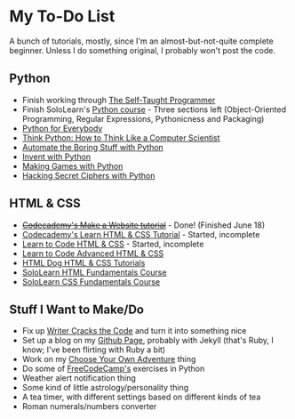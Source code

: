 # My To-Do List
A bunch of tutorials, mostly, since I'm an almost-but-not-quite complete beginner. Unless I do something original, I probably won't post the code.

## Python
* Finish working through [The Self-Taught Programmer](https://smile.amazon.com/Self-Taught-Programmer-Definitive-Programming-Professionally-ebook/dp/B01M01YDQA)
* Finish SoloLearn's [Python course](https://sololearn.com/Course/Python/) - Three sections left (Object-Oriented Programming, Regular Expressions, Pythonicness and Packaging)
* [Python for Everybody](https://www.py4e.com/book.php)
* [Think Python: How to Think Like a Computer Scientist](http://greenteapress.com/wp/think-python/)
* [Automate the Boring Stuff with Python](http://automatetheboringstuff.com/)
* [Invent with Python](https://inventwithpython.com/)
* [Making Games with Python](https://inventwithpython.com/pygame/chapters/)
* [Hacking Secret Ciphers with Python](https://inventwithpython.com/hacking/chapters/)

## HTML & CSS
* ~~[Codecademy's Make a Website tutorial](https://www.codecademy.com/learn/make-a-website)~~ - Done! (Finished June 18)
* [Codecademy's Learn HTML & CSS Tutorial](https://www.codecademy.com/learn/learn-html-css) - Started, incomplete
* [Learn to Code HTML & CSS](http://learn.shayhowe.com/html-css/) - Started, incomplete
* [Learn to Code Advanced HTML & CSS](http://learn.shayhowe.com/advanced-html-css/)
* [HTML Dog HTML & CSS Tutorials](http://htmldog.com/guides/)
* [SoloLearn HTML Fundamentals Course](https://www.sololearn.com/Course/HTML/)
* [SoloLearn CSS Fundamentals Course](https://www.sololearn.com/Course/CSS/)

## Stuff I Want to Make/Do
* Fix up [Writer Cracks the Code](https://writercracksthecode.neocities.org/) and turn it into something nice
* Set up a blog on my [Github Page](http://morrisa-n.github.io), probably with Jekyll (that's Ruby, I know; I've been flirting with Ruby a bit)
* Work on my [Choose Your Own Adventure](https://github.com/morrisa-n/CYOA) thing
* Do some of [FreeCodeCamp's](https://www.freecodecamp.com) exercises in Python
* Weather alert notification thing
* Some kind of little astrology/personality thing
* A tea timer, with different settings based on different kinds of tea
* Roman numerals/numbers converter

